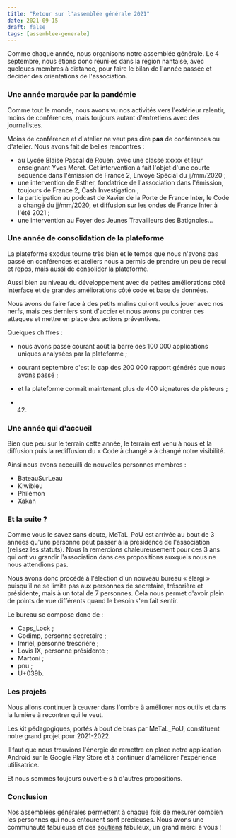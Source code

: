 ```yaml
---
title: "Retour sur l'assemblée générale 2021"
date: 2021-09-15
draft: false
tags: [assemblee-generale]
---
```


Comme chaque année, nous organisons notre assemblée générale. Le 4 septembre, nous étions donc réuni·es dans la région nantaise, avec quelques membres à distance, pour faire le bilan de l'année passée et décider des orientations de l'association.

### Une année marquée par la pandémie

Comme tout le monde, nous avons vu nos activités vers l'extérieur ralentir, moins de conférences, mais toujours autant d'entretiens avec des journalistes.

Moins de conférence et d'atelier ne veut pas dire **pas** de conférences ou d'atelier. Nous avons fait de belles rencontres :

- au Lycée Blaise Pascal de Rouen, avec une classe xxxxx et leur enseignant Yves Meret. Cet intervention à fait l'objet d'une courte séquence dans l'émission de France 2, Envoyé Spécial du jj/mm/2020 ;
- une intervention de Esther, fondatrice de l'association dans l'émission, toujours de France 2, Cash Investigation ;
- la participation au podcast de Xavier de la Porte de France Inter, le Code a changé du jj/mm/2020, et diffusion sur les ondes de France Inter à l'été 2021 ;
- une intervention au Foyer des Jeunes Travailleurs des Batignoles…

### Une année de consolidation de la plateforme

La plateforme εxodus tourne très bien et le temps que nous n'avons pas passé en conférences et ateliers nous a permis de prendre un peu de recul et repos, mais aussi de consolider la plateforme.

Aussi bien au niveau du développement avec de petites améliorations côté interface et de grandes améliorations côté code et base de données.

Nous avons du faire face à des petits malins qui ont voulus jouer avec nos nerfs, mais ces derniers sont d'accier et nous avons pu contrer ces attaques et mettre en place des actions préventives.

Quelques chiffres :

- nous avons passé courant août la barre des 100 000 applications uniques analysées par la plateforme ;
- courant septembre c'est le cap des 200 000 rapport générés que nous avons passé ;
- et la plateforme connait maintenant plus de 400 signatures de pisteurs ;

- 42.

### Une année qui d'accueil

Bien que peu sur le terrain cette année, le terrain est venu à nous et la diffusion puis la rediffusion du « Code à changé » à changé notre visibilité.

Ainsi nous avons acceuilli de nouvelles personnes membres :

- BateauSurLeau
- Kiwibleu
- Philémon
- Xakan

### Et la suite ?

Comme vous le savez sans doute, MeTaL_PoU est arrivée au bout de 3 années qu'une personne peut passer à la présidence de l'association (relisez les statuts). Nous la remercions chaleureusement pour ces 3 ans qui ont vu grandir l'association dans ces propositions auxquels nous ne nous attendions pas.

Nous avons donc procédé à l'élection d'un nouveau bureau « élargi » puisqu'il ne se limite pas aux personnes de secretaire, trésorière et présidente, mais à un total de 7 personnes. Cela nous permet d'avoir plein de points de vue différents quand le besoin s'en fait sentir.

Le bureau se compose donc de :

- Caps_Lock ;
- Codimp, personne secretaire ;
- Imriel, personne trésorière ;
- Lovis IX, personne présidente ;
- Martoni ;
- pnu ;
- U+039b.

### Les projets

Nous allons continuer à œuvrer dans l'ombre à améliorer nos outils et dans la lumière à recontrer qui le veut.

Les kit pédagogiques, portés à bout de bras par MeTaL_PoU, constituent notre grand projet pour 2021-2022.

Il faut que nous trouvions l'énergie de remettre en place notre application Android sur le Google Play Store et à continuer d'améliorer l'expérience utilisatrice.

Et nous sommes toujours ouvert·e·s à d'autres propositions.

### Conclusion

Nos assemblées générales permettent à chaque fois de mesurer combien les personnes qui nous entourent sont précieuses. Nous avons une communauté fabuleuse et des [soutiens](https://exodus-privacy.eu.org/fr/page/supporters/) fabuleux, un grand merci à vous !
